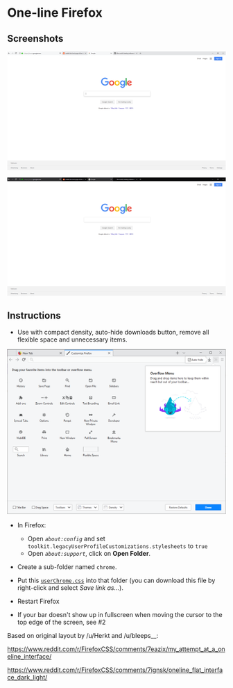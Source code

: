 # One-line Firefox

## Screenshots

![Light](images/light.png)

![Dark](images/dark.png)

## Instructions

- Use with compact density, auto-hide downloads button, remove all flexible space and unnecessary items.

![Customize](images/customize.png)

- In Firefox:
  - Open _`about:config`_ and set `toolkit.legacyUserProfileCustomizations.stylesheets` to `true`
  - Open _`about:support`_, click on **Open Folder**.

- Create a sub-folder named `chrome`.

- Put this [`userChrome.css`](https://raw.githubusercontent.com/khuedoan98/one-line-firefox/master/userChrome.css) into that folder (you can download this file by right-click and select _Save link as..._).

- Restart Firefox

- If your bar doesn't show up in fullscreen when moving the cursor to the top edge of the screen, see #2

Based on original layout by /u/Herkt and /u/bleeps__:

https://www.reddit.com/r/FirefoxCSS/comments/7eazix/my_attempt_at_a_oneline_interface/

https://www.reddit.com/r/FirefoxCSS/comments/7ignsk/oneline_flat_interface_dark_light/
